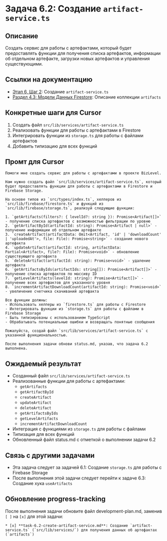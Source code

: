 # Задача 6.2: Создание `artifact-service.ts`

## Описание
Создать сервис для работы с артефактами, который будет предоставлять функции для получения списка артефактов, информации об отдельном артефакте, загрузки новых артефактов и управления существующими.

## Ссылки на документацию
- [Этап 6, Шаг 2](../BizLevel-%20План%20Реализации%20Проекта.%2031.03.rtf): Создание `artifact-service.ts`
- [Раздел 4.3: Модели Данных Firestore](../BizLevel-%20План%20Реализации%20Проекта.%2031.03.rtf): Описание коллекции `artifacts`

## Конкретные шаги для Cursor
1. Создать файл `src/lib/services/artifact-service.ts`
2. Реализовать функции для работы с артефактами в Firestore
3. Интегрировать функции из `storage.ts` для работы с файлами артефактов
4. Добавить типизацию для всех функций

## Промт для Cursor
```
Помоги мне создать сервис для работы с артефактами в проекте BizLevel.

Нам нужно создать файл `src/lib/services/artifact-service.ts`, который будет предоставлять функции для работы с артефактами в Firestore и Firebase Storage.

На основе типов из `src/types/index.ts`, хелперов из `src/lib/firebase/firestore.ts` и функций из `src/lib/firebase/storage.ts`, реализуй следующие функции:

1. `getArtifacts(filters?: { levelId?: string }): Promise<Artifact[]>` - получение списка артефактов с возможностью фильтрации по уровню
2. `getArtifactById(artifactId: string): Promise<Artifact | null>` - получение информации об отдельном артефакте
3. `createArtifact(artifactData: Omit<Artifact, 'id' | 'downloadCount' | 'uploadedAt'>, file: File): Promise<string>` - создание нового артефакта
4. `updateArtifact(artifactId: string, artifactData: Partial<Artifact>, file?: File): Promise<void>` - обновление существующего артефакта
5. `deleteArtifact(artifactId: string): Promise<void>` - удаление артефакта
6. `getArtifactsByIds(artifactIds: string[]): Promise<Artifact[]>` - получение списка артефактов по массиву ID
7. `getLevelArtifacts(levelId: string): Promise<Artifact[]>` - получение всех артефактов для указанного уровня
8. `incrementArtifactDownloadCount(artifactId: string): Promise<void>` - увеличение счетчика скачиваний артефакта

Все функции должны:
- Использовать хелперы из `firestore.ts` для работы с Firestore
- Интегрировать функции из `storage.ts` для работы с файлами в Firebase Storage
- Быть типизированы с использованием TypeScript
- Обрабатывать потенциальные ошибки и возвращать понятные сообщения

Пожалуйста, создай файл `src/lib/services/artifact-service.ts` с указанной функциональностью.

После выполнения задачи обнови status.md, указав, что задача 6.2 выполнена.
```

## Ожидаемый результат
- Созданный файл `src/lib/services/artifact-service.ts`
- Реализованные функции для работы с артефактами:
  - `getArtifacts`
  - `getArtifactById`
  - `createArtifact`
  - `updateArtifact`
  - `deleteArtifact`
  - `getArtifactsByIds`
  - `getLevelArtifacts`
  - `incrementArtifactDownloadCount`
- Интеграция с функциями из `storage.ts` для работы с файлами
- Типизация для всех функций
- Обновленный файл status.md с отметкой о выполнении задачи 6.2

## Связь с другими задачами
- Эта задача следует за задачей 6.1: Создание `storage.ts` для работы с Firebase Storage
- После выполнения этой задачи следует перейти к задаче 6.3: Создание хука `useArtifacts`

## Обновление progress-tracking
После выполнения задачи обновите файл development-plan.md, заменив `[ ]` на `[x]` для этой задачи:
```
* [x] **task-6.2-create-artifact-service.md**: Создание `artifact-service.ts` (`src/lib/services/`) для получения данных об артефактах (`artifacts`)
```
